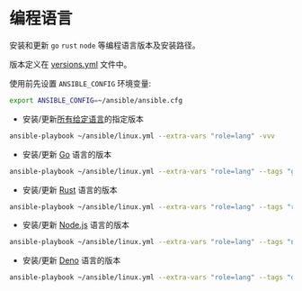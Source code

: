 # 编程语言

安装和更新 `go` `rust` `node` 等编程语言版本及安装路径。

版本定义在 [versions.yml] 文件中。

使用前先设置 `ANSIBLE_CONFIG` 环境变量:

```bash
export ANSIBLE_CONFIG=~/ansible/ansible.cfg
```

- 安装/更新[所有给定语言]的指定版本

```bash
ansible-playbook ~/ansible/linux.yml --extra-vars "role=lang" -vvv
```

- 安装/更新 [Go] 语言的版本

```bash
ansible-playbook ~/ansible/linux.yml --extra-vars "role=lang" --tags "go" -vvv
```

- 安装/更新 [Rust] 语言的版本

```bash
ansible-playbook ~/ansible/linux.yml --extra-vars "role=lang" --tags "rust" -vvv
```

- 安装/更新 [Node.js] 语言的版本

```bash
ansible-playbook ~/ansible/linux.yml --extra-vars "role=lang" --tags "node" -vvv
```

- 安装/更新 [Deno] 语言的版本

```bash
ansible-playbook ~/ansible/linux.yml --extra-vars "role=lang" --tags "deno" -vvv
```

[versions.yml]: https://github.com/ueaner/dotfiles/blob/main/ansible/variables/versions.yml
[所有给定语言]: https://github.com/ueaner/dotfiles/blob/main/ansible/roles/lang/tasks/main.yml
[Go]: https://github.com/ueaner/dotfiles/blob/main/ansible/roles/lang/tasks/go.yml
[Rust]: https://github.com/ueaner/dotfiles/blob/main/ansible/roles/lang/tasks/rust.yml
[Node.js]: https://github.com/ueaner/dotfiles/blob/main/ansible/roles/lang/tasks/node.yml
[Deno]: https://github.com/ueaner/dotfiles/blob/main/ansible/roles/lang/tasks/deno.yml
